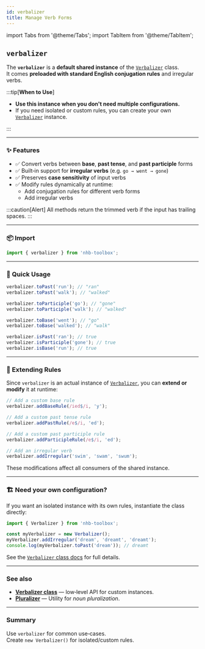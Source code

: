 ```yaml
---
id: verbalizer
title: Manage Verb Forms
---
```


import Tabs from '@theme/Tabs';
import TabItem from '@theme/TabItem';

<!-- markdownlint-disable-file MD024 -->

## `verbalizer`

The **`verbalizer`** is a **default shared instance** of the [`Verbalizer`](/docs/classes/Verbalizer) class.  
It comes **preloaded with standard English conjugation rules** and irregular verbs.

:::tip[**When to Use**]

- **Use this instance when you don't need multiple configurations.**  
- If you need isolated or custom rules, you can create your own [`Verbalizer`](#-need-your-own-configuration) instance.

:::

---

### ✨ Features

- ✅ Convert verbs between **base**, **past tense**, and **past participle** forms
- ✅ Built‑in support for **irregular verbs** (e.g. `go → went → gone`)
- ✅ Preserves **case sensitivity** of input verbs
- ✅ Modify rules dynamically at runtime:
  - Add conjugation rules for different verb forms
  - Add irregular verbs

:::caution[Alert]
All methods return the trimmed verb if the input has trailing spaces.
:::

---

### 📦 Import

```ts
import { verbalizer } from 'nhb-toolbox';
```

---

### 🚀 Quick Usage

<Tabs>
<TabItem value="past" label="Past Tense">

```ts
verbalizer.toPast('run'); // "ran"
verbalizer.toPast('walk'); // "walked"
```

</TabItem>
<TabItem value="participle" label="Past Participle">

```ts
verbalizer.toParticiple('go'); // "gone"
verbalizer.toParticiple('walk'); // "walked"
```

</TabItem>
<TabItem value="base" label="Base Form">

```ts
verbalizer.toBase('went'); // "go"
verbalizer.toBase('walked'); // "walk"
```

</TabItem>
<TabItem value="checks" label="Form Checks">

```ts
verbalizer.isPast('ran'); // true
verbalizer.isParticiple('gone'); // true
verbalizer.isBase('run'); // true
```

</TabItem>
</Tabs>

---

### 🔧 Extending Rules

Since `verbalizer` is an actual instance of [`Verbalizer`](/docs/classes/Verbalizer),
you can **extend or modify** it at runtime:

```ts
// Add a custom base rule
verbalizer.addBaseRule(/ied$/i, 'y');

// Add a custom past tense rule
verbalizer.addPastRule(/e$/i, 'ed');

// Add a custom past participle rule
verbalizer.addParticipleRule(/e$/i, 'ed');

// Add an irregular verb
verbalizer.addIrregular('swim', 'swam', 'swum');
```

These modifications affect all consumers of the shared instance.

---

### 🏗 Need your own configuration?

If you want an isolated instance with its own rules, instantiate the class directly:

```ts
import { Verbalizer } from 'nhb-toolbox';

const myVerbalizer = new Verbalizer();
myVerbalizer.addIrregular('dream', 'dreamt', 'dreamt');
console.log(myVerbalizer.toPast('dream')); // dreamt
```

See the [`Verbalizer` class docs](/docs/classes/Verbalizer) for full details.

---

### See also

- [**Verbalizer class**](/docs/classes/Verbalizer) — low‑level API for custom instances.
- [**Pluralizer**](/docs/utilities/string/pluralizer) — Utility for _noun pluralization_.

---

### Summary

Use `verbalizer` for common use‑cases.  
Create `new Verbalizer()` for isolated/custom rules.
